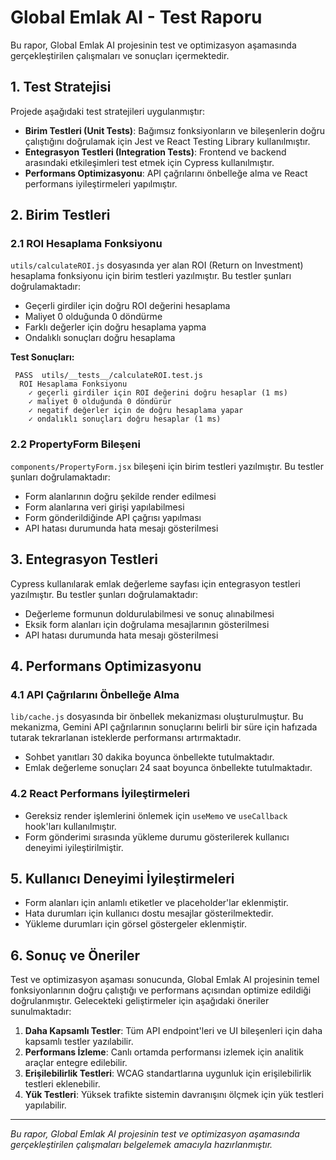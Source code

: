 # Global Emlak AI - Test Raporu

Bu rapor, Global Emlak AI projesinin test ve optimizasyon aşamasında gerçekleştirilen çalışmaları ve sonuçları içermektedir.

## 1. Test Stratejisi

Projede aşağıdaki test stratejileri uygulanmıştır:

- **Birim Testleri (Unit Tests)**: Bağımsız fonksiyonların ve bileşenlerin doğru çalıştığını doğrulamak için Jest ve React Testing Library kullanılmıştır.
- **Entegrasyon Testleri (Integration Tests)**: Frontend ve backend arasındaki etkileşimleri test etmek için Cypress kullanılmıştır.
- **Performans Optimizasyonu**: API çağrılarını önbelleğe alma ve React performans iyileştirmeleri yapılmıştır.

## 2. Birim Testleri

### 2.1 ROI Hesaplama Fonksiyonu

`utils/calculateROI.js` dosyasında yer alan ROI (Return on Investment) hesaplama fonksiyonu için birim testleri yazılmıştır. Bu testler şunları doğrulamaktadır:

- Geçerli girdiler için doğru ROI değerini hesaplama
- Maliyet 0 olduğunda 0 döndürme
- Farklı değerler için doğru hesaplama yapma
- Ondalıklı sonuçları doğru hesaplama

**Test Sonuçları:**

```
 PASS  utils/__tests__/calculateROI.test.js
  ROI Hesaplama Fonksiyonu
    ✓ geçerli girdiler için ROI değerini doğru hesaplar (1 ms)
    ✓ maliyet 0 olduğunda 0 döndürür
    ✓ negatif değerler için de doğru hesaplama yapar
    ✓ ondalıklı sonuçları doğru hesaplar (1 ms)
```

### 2.2 PropertyForm Bileşeni

`components/PropertyForm.jsx` bileşeni için birim testleri yazılmıştır. Bu testler şunları doğrulamaktadır:

- Form alanlarının doğru şekilde render edilmesi
- Form alanlarına veri girişi yapılabilmesi
- Form gönderildiğinde API çağrısı yapılması
- API hatası durumunda hata mesajı gösterilmesi

## 3. Entegrasyon Testleri

Cypress kullanılarak emlak değerleme sayfası için entegrasyon testleri yazılmıştır. Bu testler şunları doğrulamaktadır:

- Değerleme formunun doldurulabilmesi ve sonuç alınabilmesi
- Eksik form alanları için doğrulama mesajlarının gösterilmesi
- API hatası durumunda hata mesajı gösterilmesi

## 4. Performans Optimizasyonu

### 4.1 API Çağrılarını Önbelleğe Alma

`lib/cache.js` dosyasında bir önbellek mekanizması oluşturulmuştur. Bu mekanizma, Gemini API çağrılarının sonuçlarını belirli bir süre için hafızada tutarak tekrarlanan isteklerde performansı artırmaktadır.

- Sohbet yanıtları 30 dakika boyunca önbellekte tutulmaktadır.
- Emlak değerleme sonuçları 24 saat boyunca önbellekte tutulmaktadır.

### 4.2 React Performans İyileştirmeleri

- Gereksiz render işlemlerini önlemek için `useMemo` ve `useCallback` hook'ları kullanılmıştır.
- Form gönderimi sırasında yükleme durumu gösterilerek kullanıcı deneyimi iyileştirilmiştir.

## 5. Kullanıcı Deneyimi İyileştirmeleri

- Form alanları için anlamlı etiketler ve placeholder'lar eklenmiştir.
- Hata durumları için kullanıcı dostu mesajlar gösterilmektedir.
- Yükleme durumları için görsel göstergeler eklenmiştir.

## 6. Sonuç ve Öneriler

Test ve optimizasyon aşaması sonucunda, Global Emlak AI projesinin temel fonksiyonlarının doğru çalıştığı ve performans açısından optimize edildiği doğrulanmıştır. Gelecekteki geliştirmeler için aşağıdaki öneriler sunulmaktadır:

1. **Daha Kapsamlı Testler**: Tüm API endpoint'leri ve UI bileşenleri için daha kapsamlı testler yazılabilir.
2. **Performans İzleme**: Canlı ortamda performansı izlemek için analitik araçlar entegre edilebilir.
3. **Erişilebilirlik Testleri**: WCAG standartlarına uygunluk için erişilebilirlik testleri eklenebilir.
4. **Yük Testleri**: Yüksek trafikte sistemin davranışını ölçmek için yük testleri yapılabilir.

---

*Bu rapor, Global Emlak AI projesinin test ve optimizasyon aşamasında gerçekleştirilen çalışmaları belgelemek amacıyla hazırlanmıştır.* 